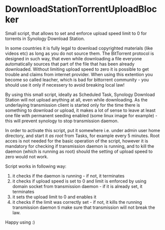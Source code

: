 # DownloadStationTorrentUploadBlocker
Small script, that allows to set and enforce upload speed limit to 0 for torrents in Synology Download Station.

In some countries it is fully legal to download copyrighted materials (like videos etc) as long as you do not source them. The BitTorrent protocol is designed in such way, that even while downloading a file everyone automatically sources that part of the file that has been already downloaded. Without limiting upload speed to zero it is possible to get trouble and claims from internet provider. When using this extention you become so called leacher, which is bad for bittorrent community - you should use it only if necessery to avoid breaking local law!

By using this small script, ideally as Scheduled Task, Synology Download Station will not upload anything at all, even while downloading. As the underlaying transmission client is started only for the time there is something to download or upload, it makes a lot of sense to leave at least one file with permanent seeding enabled (some linux image for example) - this will prevent synology to stop transmission daemon.

In order to activate this script, put it somewhere i.e. under admin user home directory, and start it *as root* from Tasks, for example every 5 minutes. Root acces is not needed for the basic operation of the script, however it is mandatory for checking if transmission daemon is running, and to kill the daemon (which is running as root) should the setting of upload speed to zero would not work.

Script works in following way:
1. it checks if the daemon is running - if not, it terminates
2. it checks if upload speed is set to 0 and limit is enforced by using domain socket from transmission daemon - if it is already set, it terminates
3. it sets the upload limit to 0 and enables it
4. it checks if the limit was correctly set - if not, it kills the running transmission daemon ti make sure that transmission will not break the law.

Happy using :)
